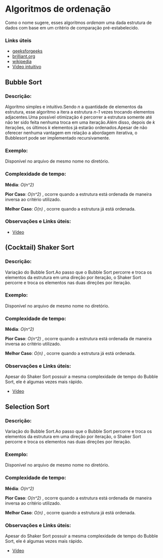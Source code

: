 # Algoritmos de ordenação

Como o nome sugere, esses algoritmos *ordenam* uma dada estrutura de dados com base em um critério de comparação pré-estabelecido.

### Links úteis  

* [geeksforgeeks](https://www.geeksforgeeks.org/sorting-algorithms/) 
* [brilliant.org](https://brilliant.org/wiki/sorting-algorithms/) 
* [wikipedia](https://en.wikipedia.org/wiki/Sorting_algorithm) 
* [Video intuitivo](https://youtu.be/kPRA0W1kECg)
  
  
## Bubble Sort

### Descrição:  

 Algoritmo simples e intuitivo.Sendo *n* a quantidade de elementos da estrutura, esse algoritmo a itera a estrutura *n-1* vezes trocando elementos adjacentes.Uma possível otimização é percorrer a estrutura somente até não ter sido feita nenhuma troca em uma iteração.Além disso, depois de *k* iterações, os últimos *k* elementos já estarão ordenados.Apesar de não oferecer nenhuma vantagem em relação a abordagem iterativa, o Bubblesort pode ser implementado recursivamente.

### Exemplo:  

Disponível no arquivo de mesmo nome no diretório.

### Complexidade de tempo:  

**Média**: *O(n^2)*  

**Pior Caso**: *O(n^2)* , ocorre quando a estrutura está ordenada de maneira inversa ao critério utilizado.  

**Melhor Caso**: *O(n)* , ocorre quando a estrutura já está ordenada.  

### Observações e Links úteis:  

* [Vídeo](https://youtu.be/nmhjrI-aW5o)
  
   
## (Cocktail) Shaker Sort  

### Descrição:  

Variação do Bubble Sort.Ao passo que o Bubble Sort percorre e troca os elementos da estrutura em uma direção por iteração, o Shaker Sort percorre e troca os elementos nas duas direções por iteração.

### Exemplo:  

Disponível no arquivo de mesmo nome no diretório.

### Complexidade de tempo:  

**Média**: *O(n^2)*  

**Pior Caso**: *O(n^2)* , ocorre quando a estrutura está ordenada de maneira inversa ao critério utilizado.  

**Melhor Caso**: *O(n)* , ocorre quando a estrutura já está ordenada.  

### Observações e Links úteis:  

Apesar do Shaker Sort possuir a mesma complexidade de tempo do Bubble Sort, ele é algumas vezes mais rápido.  

* [Vídeo](https://youtu.be/nmhjrI-aW5o)

## Selection Sort

### Descrição:  

Variação do Bubble Sort.Ao passo que o Bubble Sort percorre e troca os elementos da estrutura em uma direção por iteração, o Shaker Sort percorre e troca os elementos nas duas direções por iteração.

### Exemplo:  

Disponível no arquivo de mesmo nome no diretório.

### Complexidade de tempo:  

**Média**: *O(n^2)*  

**Pior Caso**: *O(n^2)* , ocorre quando a estrutura está ordenada de maneira inversa ao critério utilizado.  

**Melhor Caso**: *O(n)* , ocorre quando a estrutura já está ordenada.  

### Observações e Links úteis:  

Apesar do Shaker Sort possuir a mesma complexidade de tempo do Bubble Sort, ele é algumas vezes mais rápido.  

* [Vídeo](https://youtu.be/nmhjrI-aW5o)
